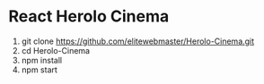 # React Herolo Cinema
1) git clone https://github.com/elitewebmaster/Herolo-Cinema.git
2) cd Herolo-Cinema
3) npm install
4) npm start
